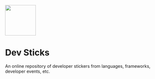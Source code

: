<img src="https://i.ibb.co/yhTVK3Z/Screen-Shot-2020-12-06-at-8-29-02-PM.png" height="100"/>

# Dev Sticks

An online repository of developer stickers from languages, frameworks, developer events, etc.
